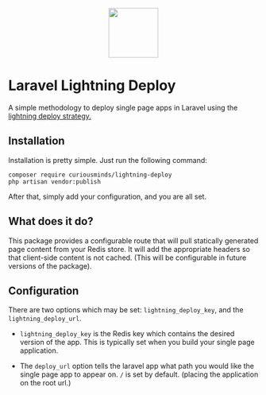 <p align="center"><img src="https://curious-minds.s3.amazonaws.com/lightning-deploy.svg" height="100px"></p>

# Laravel Lightning Deploy

A simple methodology to deploy single page apps in Laravel using the [lightning deploy strategy.](http://ember-cli-deploy.com/docs/v0.6.x/the-lightning-strategy/)  


## Installation
Installation is pretty simple. Just run the following command:

```
composer require curiousminds/lightning-deploy
php artisan vendor:publish
```

After that, simply add your configuration, and you are all set. 

## What does it do?
This package provides a configurable route that will pull statically generated page content from your Redis store. It will add the appropriate headers so that client-side content is not cached. (This will be configurable in future versions of the package).  

## Configuration
There are two options which may be set: `lightning_deploy_key`, and the `lightning_deploy_url`.

- `lightning_deploy_key` is the Redis key which contains the desired version of the app. This is typically set when you build your single page application. 
 
-  The `deploy_url` option tells the laravel app what path you would like the single page app to appear on. `/` is set by default. (placing the application on the root url.)
